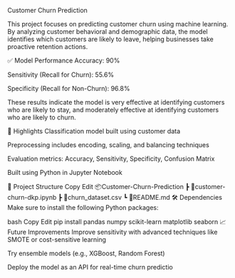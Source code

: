 Customer Churn Prediction


This project focuses on predicting customer churn using machine learning. By analyzing customer behavioral and demographic data, the model identifies which customers are likely to leave, helping businesses take proactive retention actions.

✅ Model Performance
Accuracy: 90%

Sensitivity (Recall for Churn): 55.6%

Specificity (Recall for Non-Churn): 96.8%

These results indicate the model is very effective at identifying customers who are likely to stay, and moderately effective at identifying customers who are likely to churn.

📌 Highlights
Classification model built using customer data

Preprocessing includes encoding, scaling, and balancing techniques

Evaluation metrics: Accuracy, Sensitivity, Specificity, Confusion Matrix

Built using Python in Jupyter Notebook

📁 Project Structure
Copy
Edit
📦Customer-Churn-Prediction
 ┣ 📜customer-churn-dkp.ipynb
 ┣ 📜churn_dataset.csv
 ┗ 📜README.md
🛠 Dependencies
Make sure to install the following Python packages:

bash
Copy
Edit
pip install pandas numpy scikit-learn matplotlib seaborn
📈 Future Improvements
Improve sensitivity with advanced techniques like SMOTE or cost-sensitive learning

Try ensemble models (e.g., XGBoost, Random Forest)

Deploy the model as an API for real-time churn predictio
